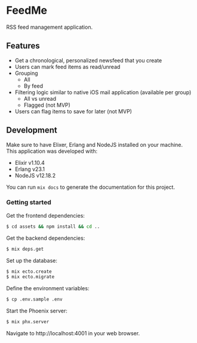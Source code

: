 # FeedMe

RSS feed management application.

## Features

- Get a chronological, personalized newsfeed that you create
- Users can mark feed items as read/unread
- Grouping
  - All
  - By feed
- Filtering logic similar to native iOS mail application (available per group)
  - All vs unread
  - Flagged (not MVP)
- Users can flag items to save for later (not MVP)

## Development

Make sure to have Elixer, Erlang and NodeJS installed on your machine. This application was developed with:

- Elixir v1.10.4
- Erlang v23.1
- NodeJS v12.18.2

You can run `mix docs` to generate the documentation for this project.

### Getting started

Get the frontend dependencies:

```bash
$ cd assets && npm install && cd ..
```

Get the backend dependencies:

```bash
$ mix deps.get
```

Set up the database:

```bash
$ mix ecto.create
$ mix ecto.migrate
```

Define the environment variables:

```bash
$ cp .env.sample .env
```

Start the Phoenix server:

```bash
$ mix phx.server
```

Navigate to http://localhost:4001 in your web browser.
